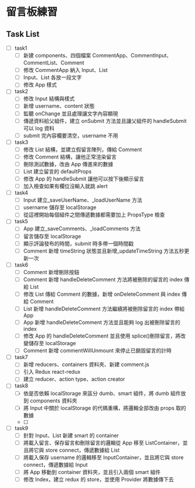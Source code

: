 # 留言板練習

## Task List

- [ ] task1
  - [ ] 新建 components、四個檔案 CommentApp、CommentInput、CommentList、Comment
  - [ ] 修改 CommentApp 納入 Input、List
  - [ ] Input、List 各放一段文字
  - [ ] 修改 App 樣式
- [ ] task2
  - [ ] 修改 Input 結構與樣式
  - [ ] 新增 username、content 狀態
  - [ ] 監聽 onChange 並且處理讓文字內容顯現
  - [ ] 傳遞資料給父組件，建立 onSubmit 方法並且讓父組件的 handleSubmit 可以 log 資料
  - [ ] submit 完內容欄要清空，username 不用
- [ ] task3
  - [ ] 修改 List 結構，並建立假留言陣列，傳給 Comment
  - [ ] 修改 Comment 結構，讓他正常渲染留言
  - [ ] 刪除測試數據，改由 App 傳進來的數據
  - [ ] List 建立留言的 defaultProps
  - [ ] 修改 App 的 handleSubmit 讓他可以按下後顯示留言
  - [ ] 加入檢查如果有欄位沒輸入就跳 alert
- [ ] task4
  - [ ] Input 建立\_saveUserName、\_loadUserName 方法
  - [ ] username 儲存至 localStorage
  - [ ] 從這裡開始每個組件之間傳遞數據都需要加上 PropsType 檢查
- [ ] task5
  - [ ] App 建立\_saveComments、\_loadComments 方法
  - [ ] 留言儲存至 localStorage
  - [ ] 顯示評論發布的時間，submit 時多帶一個時間戳
  - [ ] Comment 新增 timeString 狀態並且新增\_updateTimeString 方法五秒更新一次
- [ ] task6
  - [ ] Comment 新增刪除按鈕
  - [ ] Comment 新增 handleDeleteComment 方法將被刪除的留言的 index 傳給 List
  - [ ] 修改 List 傳給 Comment 的數據，新增 onDeleteComment 與 index 傳給 Comment
  - [ ] List 新增 handleDeleteComment 方法繼續將被刪除留言的 index 帶給 App
  - [ ] App 新增 handleDeleteComment 方法並且能夠 log 出被刪除留言的 index
  - [ ] 修改 App 的 handleDeleteComment 並且使用 splice()刪除留言，將改變儲存至 localStorage
  - [ ] Comment 新增 commentWillUnmount 來停止已銷毀留言的計時
- [ ] task7
  - [ ] 新增 reducers、containers 資料夾、新建 comment.js
  - [ ] 引入 Redux react-redux
  - [ ] 建立 reducer、action type、action creator
- [ ] task8
  - [ ] 依是否依賴 localStorage 來區分 dumb、smart 組件，將 dumb 組件放到 components 資料夾
  - [ ] 將 Input 中關於 localStorage 的代碼重構，將邏輯全部改由 props 取的數據
  - [ ]
- [ ] task9
  - [ ] 針對 Input、List 新建 smart 的 container
  - [ ] 將載入留言、保存留言和刪除留言的邏輯從 App 移至 ListContainer，並且將它與 store connect，傳遞數據給 List
  - [ ] 將載入保存 username 的邏輯移至 InputContainer，並且將它與 store connect，傳遞數據給 Input
  - [ ] 將 App 移動到 container 資料夾，並且引入兩個 smart 組件
  - [ ] 修改 Index，建立 redux 的 store，並使用 Provider 將數據傳下去
